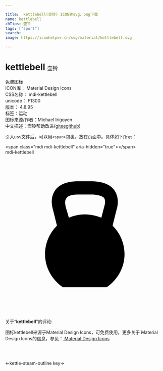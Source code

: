 ```yaml
---

title:  kettlebell(壶铃) ICON转svg、png下载
name: kettlebell
zhTips: 壶铃
tags: ["sport"]
search: 
image: https://iconhelper.cn/svg/material/kettlebell.svg

---
```


# kettlebell  <small style="font-size: 60%;font-weight: 100">壶铃</small>


<div class="detail-page">
<p>
<span><span class="badge-success badge">免费图标</span> </span>
<br/>
<span>
ICON库：
<span class="badge-secondary badge">Material Design Icons</span> 
</span>
<br/>
<span>
CSS名称：
<span class="badge-secondary badge">mdi-kettlebell</span> 
</span>
<br/>
<span>
unicode：
<span class="badge-secondary badge">F1300</span> 
<copy-btn content='F1300' btn-title=""></copy-btn>
<copy-btn :content='String.fromCodePoint(parseInt("F1300", 16))' btn-title="复制U"></copy-btn>
</span>
<br/>
<span>
版本：
<span class="badge-secondary badge">4.8.95</span> 
</span><br/><span>标签：<span class="badge-light badge"><router-link to="/tags/sport.html">运动</router-link></span></span>
<br/>
<span>图标来源/作者：<span class="badge-light badge">Michael Irigoyen</span></span> 
<br/>
<span class="zh-detail">中文描述：<span class="badge-primary badge">壶铃</span><span class="help-link"><span>帮助改进</span>(<a href="https://gitee.com/liuwave/icon-helper/edit/master/json/material/kettlebell.json" target="_blank" rel="noopener noreferrer">gitee</a><a href="https://github.com/liuwave/icon-helper/edit/master/json/material/kettlebell.json" target="_blank" rel="noopener noreferrer">github</a></span>)</span><br/>
</p>
</div>
<div class="alert alert-dark">
  <i class="mdi mdi-kettlebell mdi-48px"></i>
  <i class="mdi mdi-kettlebell mdi-36px"></i>
  <i class="mdi mdi-kettlebell mdi-24px"></i>
  <i class="mdi mdi-kettlebell mdi-18px"></i>
</div>
<div>
  <p>引入css文件后，可以用<code>&lt;span&gt;</code>包裹，放在页面中。具体如下所示：    
  </p>
  <div class="alert alert-primary" style="font-size: 14px">
    &lt;span class="mdi mdi-kettlebell" aria-hidden="true"&gt;&lt;/span&gt;
    <copy-btn content='<span class="mdi mdi-kettlebell" aria-hidden="true"></span>'></copy-btn>
  </div>
  <div class="alert alert-secondary">
    <i class="mdi mdi-kettlebell"
    style="font-size: 24px"
    aria-hidden="true"></i> mdi-kettlebell
    <copy-btn content="mdi-kettlebell" btn-title="复制图标名称"></copy-btn>
  </div>
</div>
<div id="svg" class="svg-wrap">
<svg xmlns="http://www.w3.org/2000/svg" viewBox="0 0 24 24"><path d="M16.2 10.7L16.8 8.3C16.9 8 17.3 6.6 16.5 5.4C15.9 4.5 14.7 4 13 4H11C9.3 4 8.1 4.5 7.5 5.4C6.7 6.6 7.1 7.9 7.2 8.3L7.8 10.7C6.7 11.8 6 13.3 6 15C6 17.1 7.1 18.9 8.7 20H15.3C16.9 18.9 18 17.1 18 15C18 13.3 17.3 11.8 16.2 10.7M9.6 9.5L9.1 7.8V7.7C9.1 7.7 8.9 7 9.2 6.6C9.4 6.2 10 6 11 6H13C13.9 6 14.6 6.2 14.9 6.5C15.2 6.9 15 7.6 15 7.6L14.5 9.5C13.7 9.2 12.9 9 12 9C11.1 9 10.3 9.2 9.6 9.5Z" /></svg>
</div>
<detail full-name='mdi-kettlebell'></detail>
<div class="icon-detail__container">
<p>关于“<b>kettlebell</b>”的评论:</p>
</div>
<Vssue title="关于“kettlebell”的评论" />    
<div><p>图标kettlebell来源于Material Design Icons，可免费使用，更多关于 Material Design Icons的信息，参见：<a target="_blank" href="https://iconhelper.cn/material.html"> Material Design Icons</a>
</p></div>

<div style="padding:2rem 0 " class="page-nav"><p class="inner"><span class="prev">←<router-link to="/icon/kettle-steam-outline.html">kettle-steam-outline</router-link></span> <span class="next"><router-link to="/icon/key.html">key</router-link>→</span></p></div>

